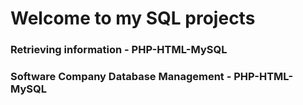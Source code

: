 # Welcome to my SQL projects

### Retrieving information - PHP-HTML-MySQL

### Software Company Database Management - PHP-HTML-MySQL

